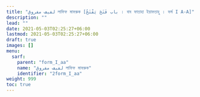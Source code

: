 ```yaml
---
title: "لفيف مفروق লাফিফ মাফরুক [باب فَتَحَ يَفْتَحُ । বাব ফাতাহা ইয়াফতাহু । ফর্ম I A-A]"
description: ""
lead: ""
date: 2021-05-03T02:25:27+06:00
lastmod: 2021-05-03T02:25:27+06:00
draft: true
images: []
menu: 
  sarf:
    parent: "form_I_aa"
    name: "لفيف مفروق লাফিফ মাফরুক"
    identifier: "2form_I_aa"
weight: 999
toc: true
---
```



